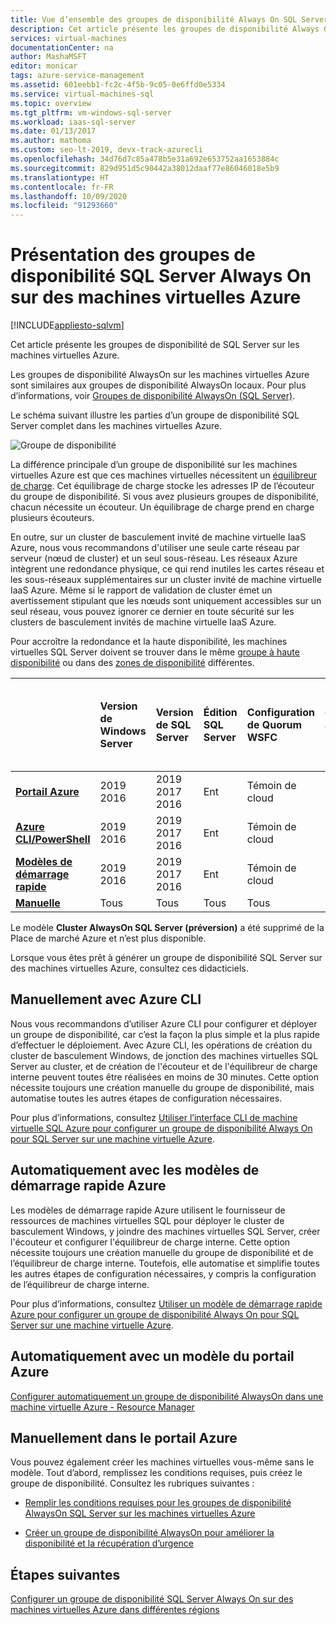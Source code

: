 ```yaml
---
title: Vue d’ensemble des groupes de disponibilité Always On SQL Server
description: Cet article présente les groupes de disponibilité Always On de SQL Server sur les machines virtuelles Azure.
services: virtual-machines
documentationCenter: na
author: MashaMSFT
editor: monicar
tags: azure-service-management
ms.assetid: 601eebb1-fc2c-4f5b-9c05-0e6ffd0e5334
ms.service: virtual-machines-sql
ms.topic: overview
ms.tgt_pltfrm: vm-windows-sql-server
ms.workload: iaas-sql-server
ms.date: 01/13/2017
ms.author: mathoma
ms.custom: seo-lt-2019, devx-track-azurecli
ms.openlocfilehash: 34d76d7c85a478b5e31a692e653752aa1653884c
ms.sourcegitcommit: 829d951d5c90442a38012daaf77e86046018e5b9
ms.translationtype: HT
ms.contentlocale: fr-FR
ms.lasthandoff: 10/09/2020
ms.locfileid: "91293660"
---
```

# <a name="introducing-sql-server-always-on-availability-groups-on-azure-virtual-machines"></a>Présentation des groupes de disponibilité SQL Server Always On sur des machines virtuelles Azure

[!INCLUDE[appliesto-sqlvm](../../includes/appliesto-sqlvm.md)]

Cet article présente les groupes de disponibilité de SQL Server sur les machines virtuelles Azure. 

Les groupes de disponibilité AlwaysOn sur les machines virtuelles Azure sont similaires aux groupes de disponibilité AlwaysOn locaux. Pour plus d’informations, voir [Groupes de disponibilité AlwaysOn (SQL Server)](https://msdn.microsoft.com/library/hh510230.aspx). 

Le schéma suivant illustre les parties d’un groupe de disponibilité SQL Server complet dans les machines virtuelles Azure.

![Groupe de disponibilité](./media/availability-group-overview/00-EndstateSampleNoELB.png)

La différence principale d’un groupe de disponibilité sur les machines virtuelles Azure est que ces machines virtuelles nécessitent un [équilibreur de charge](../../../load-balancer/load-balancer-overview.md). Cet équilibrage de charge stocke les adresses IP de l’écouteur du groupe de disponibilité. Si vous avez plusieurs groupes de disponibilité, chacun nécessite un écouteur. Un équilibrage de charge prend en charge plusieurs écouteurs.

En outre, sur un cluster de basculement invité de machine virtuelle IaaS Azure, nous vous recommandons d'utiliser une seule carte réseau par serveur (nœud de cluster) et un seul sous-réseau. Les réseaux Azure intègrent une redondance physique, ce qui rend inutiles les cartes réseau et les sous-réseaux supplémentaires sur un cluster invité de machine virtuelle IaaS Azure. Même si le rapport de validation de cluster émet un avertissement stipulant que les nœuds sont uniquement accessibles sur un seul réseau, vous pouvez ignorer ce dernier en toute sécurité sur les clusters de basculement invités de machine virtuelle IaaS Azure. 

Pour accroître la redondance et la haute disponibilité, les machines virtuelles SQL Server doivent se trouver dans le même [groupe à haute disponibilité](availability-group-manually-configure-prerequisites-tutorial.md#create-availability-sets) ou dans des [zones de disponibilité](/azure/availability-zones/az-overview) différentes. 

|  | Version de Windows Server | Version de SQL Server | Édition SQL Server | Configuration de Quorum WSFC | Récupération d'urgence avec plusieurs régions | Prise en charge de plusieurs sous-réseaux | Prise en charge d'un domaine d'application existant | Récupération d'urgence dans plusieurs zones de la même région | Prise en charge Dist-AG sans domaine AD | Prise en charge Dist-AG sans cluster |  
| :------ | :-----| :-----| :-----| :-----| :-----| :-----| :-----| :-----| :-----| :-----|
| **[Portail Azure](availability-group-azure-portal-configure.md)** | 2019 </br> 2016 | 2019 </br>2017 </br>2016   | Ent | Témoin de cloud | Non | Oui | Oui | Oui | Non | Non |
| **[Azure CLI/PowerShell](availability-group-az-cli-configure.md)** | 2019 </br> 2016 | 2019 </br>2017 </br>2016   | Ent | Témoin de cloud | Non | Oui | Oui | Oui | Non | Non |
| **[Modèles de démarrage rapide](availability-group-quickstart-template-configure.md)** | 2019 </br> 2016 | 2019 </br>2017 </br>2016  | Ent | Témoin de cloud | Non | Oui | Oui | Oui | Non | Non |
| **[Manuelle](availability-group-manually-configure-prerequisites-tutorial.md)** | Tous | Tous | Tous | Tous | Oui | Oui | Oui | Oui | Oui | Oui |

Le modèle **Cluster AlwaysOn SQL Server (préversion)** a été supprimé de la Place de marché Azure et n’est plus disponible. 

Lorsque vous êtes prêt à générer un groupe de disponibilité SQL Server sur des machines virtuelles Azure, consultez ces didacticiels.

## <a name="manually-with-azure-cli"></a>Manuellement avec Azure CLI

Nous vous recommandons d’utiliser Azure CLI pour configurer et déployer un groupe de disponibilité, car c’est la façon la plus simple et la plus rapide d’effectuer le déploiement. Avec Azure CLI, les opérations de création du cluster de basculement Windows, de jonction des machines virtuelles SQL Server au cluster, et de création de l'écouteur et de l'équilibreur de charge interne peuvent toutes être réalisées en moins de 30 minutes. Cette option nécessite toujours une création manuelle du groupe de disponibilité, mais automatise toutes les autres étapes de configuration nécessaires. 

Pour plus d’informations, consultez [Utiliser l’interface CLI de machine virtuelle SQL Azure pour configurer un groupe de disponibilité Always On pour SQL Server sur une machine virtuelle Azure](availability-group-az-cli-configure.md). 

## <a name="automatically-with-azure-quickstart-templates"></a>Automatiquement avec les modèles de démarrage rapide Azure

Les modèles de démarrage rapide Azure utilisent le fournisseur de ressources de machines virtuelles SQL pour déployer le cluster de basculement Windows, y joindre des machines virtuelles SQL Server, créer l'écouteur et configurer l'équilibreur de charge interne. Cette option nécessite toujours une création manuelle du groupe de disponibilité et de l’équilibreur de charge interne. Toutefois, elle automatise et simplifie toutes les autres étapes de configuration nécessaires, y compris la configuration de l’équilibreur de charge interne. 

Pour plus d’informations, consultez [Utiliser un modèle de démarrage rapide Azure pour configurer un groupe de disponibilité Always On pour SQL Server sur une machine virtuelle Azure](availability-group-quickstart-template-configure.md).


## <a name="automatically-with-an-azure-portal-template"></a>Automatiquement avec un modèle du portail Azure

[Configurer automatiquement un groupe de disponibilité AlwaysOn dans une machine virtuelle Azure - Resource Manager](availability-group-azure-marketplace-template-configure.md)


## <a name="manually-in-the-azure-portal"></a>Manuellement dans le portail Azure

Vous pouvez également créer les machines virtuelles vous-même sans le modèle. Tout d’abord, remplissez les conditions requises, puis créez le groupe de disponibilité. Consultez les rubriques suivantes : 

- [Remplir les conditions requises pour les groupes de disponibilité AlwaysOn SQL Server sur les machines virtuelles Azure](availability-group-manually-configure-prerequisites-tutorial.md)

- [Créer un groupe de disponibilité AlwaysOn pour améliorer la disponibilité et la récupération d’urgence](availability-group-manually-configure-tutorial.md)

## <a name="next-steps"></a>Étapes suivantes

[Configurer un groupe de disponibilité SQL Server Always On sur des machines virtuelles Azure dans différentes régions](availability-group-manually-configure-multiple-regions.md)
